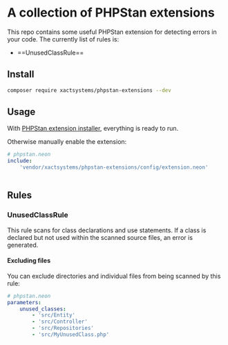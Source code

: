 # A collection of PHPStan extensions

This repo contains some useful PHPStan extension for detecting errors in your code. The currently list of rules is:
  - ==UnusedClassRule==

## Install

```bash
composer require xactsystems/phpstan-extensions --dev
```


## Usage

With [PHPStan extension installer](https://github.com/phpstan/extension-installer), everything is ready to run.

Otherwise manually enable the extension:
```yaml
# phpstan.neon
include:
    'vendor/xactsystems/phpstan-extensions/config/extension.neon'
    
```

## Rules
### UnusedClassRule
This rule scans for class declarations and use statements. If a class is declared but not used within the scanned source files, an error is generated.

#### Excluding files
You can exclude directories and individual files from being scanned by this rule:

```yaml
# phpstan.neon
parameters:
    unused_classes:
        - 'src/Entity'
        - 'src/Controller'
        - 'src/Repositories'
        - 'src/MyUnusedClass.php'
```
